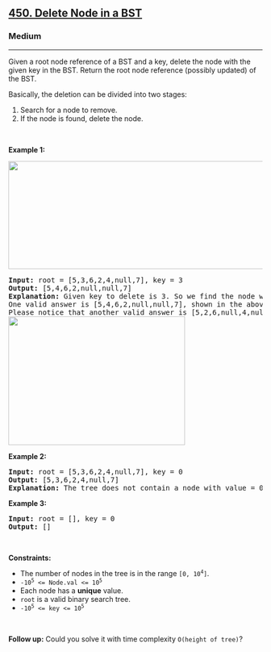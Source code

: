 <h2><a href="https://leetcode.com/problems/delete-node-in-a-bst/">450. Delete Node in a BST</a></h2><h3>Medium</h3><hr><div style="user-select: auto;"><p style="user-select: auto;">Given a root node reference of a BST and a key, delete the node with the given key in the BST. Return the root node reference (possibly updated) of the BST.</p>

<p style="user-select: auto;">Basically, the deletion can be divided into two stages:</p>

<ol style="user-select: auto;">
	<li style="user-select: auto;">Search for a node to remove.</li>
	<li style="user-select: auto;">If the node is found, delete the node.</li>
</ol>

<p style="user-select: auto;">&nbsp;</p>
<p style="user-select: auto;"><strong style="user-select: auto;">Example 1:</strong></p>
<img alt="" src="https://assets.leetcode.com/uploads/2020/09/04/del_node_1.jpg" style="width: 800px; height: 214px; user-select: auto;">
<pre style="user-select: auto;"><strong style="user-select: auto;">Input:</strong> root = [5,3,6,2,4,null,7], key = 3
<strong style="user-select: auto;">Output:</strong> [5,4,6,2,null,null,7]
<strong style="user-select: auto;">Explanation:</strong> Given key to delete is 3. So we find the node with value 3 and delete it.
One valid answer is [5,4,6,2,null,null,7], shown in the above BST.
Please notice that another valid answer is [5,2,6,null,4,null,7] and it's also accepted.
<img alt="" src="https://assets.leetcode.com/uploads/2020/09/04/del_node_supp.jpg" style="width: 350px; height: 255px; user-select: auto;">
</pre>

<p style="user-select: auto;"><strong style="user-select: auto;">Example 2:</strong></p>

<pre style="user-select: auto;"><strong style="user-select: auto;">Input:</strong> root = [5,3,6,2,4,null,7], key = 0
<strong style="user-select: auto;">Output:</strong> [5,3,6,2,4,null,7]
<strong style="user-select: auto;">Explanation:</strong> The tree does not contain a node with value = 0.
</pre>

<p style="user-select: auto;"><strong style="user-select: auto;">Example 3:</strong></p>

<pre style="user-select: auto;"><strong style="user-select: auto;">Input:</strong> root = [], key = 0
<strong style="user-select: auto;">Output:</strong> []
</pre>

<p style="user-select: auto;">&nbsp;</p>
<p style="user-select: auto;"><strong style="user-select: auto;">Constraints:</strong></p>

<ul style="user-select: auto;">
	<li style="user-select: auto;">The number of nodes in the tree is in the range <code style="user-select: auto;">[0, 10<sup style="user-select: auto;">4</sup>]</code>.</li>
	<li style="user-select: auto;"><code style="user-select: auto;">-10<sup style="user-select: auto;">5</sup> &lt;= Node.val &lt;= 10<sup style="user-select: auto;">5</sup></code></li>
	<li style="user-select: auto;">Each node has a <strong style="user-select: auto;">unique</strong> value.</li>
	<li style="user-select: auto;"><code style="user-select: auto;">root</code> is a valid binary search tree.</li>
	<li style="user-select: auto;"><code style="user-select: auto;">-10<sup style="user-select: auto;">5</sup> &lt;= key &lt;= 10<sup style="user-select: auto;">5</sup></code></li>
</ul>

<p style="user-select: auto;">&nbsp;</p>
<p style="user-select: auto;"><strong style="user-select: auto;">Follow up:</strong> Could you solve it with time complexity <code style="user-select: auto;">O(height of tree)</code>?</p>
</div>